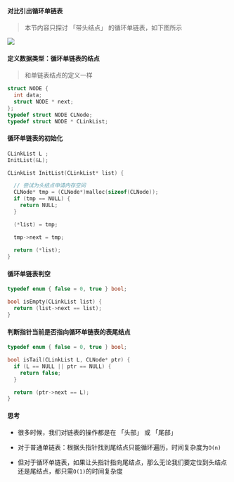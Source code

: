 
#### 对比引出循环单链表

> 本节内容只探讨 「带头结点」 的循环单链表，如下图所示

<img src="https://gitee.com/pj-l/imgs-1/raw/master/screenShot/image-20211010161419082.png"></img>

#### 定义数据类型：循环单链表的结点

> 和单链表结点的定义一样

```c
struct NODE {
  int data;
  struct NODE * next;
};
typedef struct NODE CLNode;
typedef struct NODE * CLinkList;
```

#### 循环单链表的初始化

```c
CLinkList L ;
InitList(&L);
```

```c
CLinkList InitList(CLinkList* list) {

  // 尝试为头结点申请内存空间
  CLNode* tmp = (CLNode*)malloc(sizeof(CLNode));
  if (tmp == NULL) {
    return NULL;
  }

  (*list) = tmp;

  tmp->next = tmp;
  
  return (*list);
}
```

#### 循环单链表判空

```c
typedef enum { false = 0, true } bool;

bool isEmpty(CLinkList list) {
  return (list->next == list);
}
```

#### 判断指针当前是否指向循环单链表的表尾结点

````c
typedef enum { false = 0, true } bool;

bool isTail(CLinkList L, CLNode* ptr) {
  if (L == NULL || ptr == NULL) {
    return false;
  }

  return (ptr->next == L);
}
````

#### 思考

- 很多时候，我们对链表的操作都是在 「头部」 或 「尾部」

- 对于普通单链表：根据头指针找到尾结点只能循环遍历，时间复杂度为`O(n)`

- 但对于循环单链表，如果让头指针指向尾结点，那么无论我们要定位到头结点还是尾结点，都只需`O(1)`的时间复杂度
